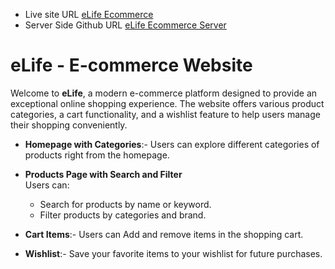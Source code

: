 - Live site URL [eLife Ecommerce](https://elife-ecommerce.web.app/)
- Server Side Github URL [eLife Ecommerce Server](https://github.com/Obaidullah-ahsan/eLife-ecommerce-server)

# eLife - E-commerce Website

Welcome to **eLife**, a modern e-commerce platform designed to provide an exceptional online shopping experience. The website offers various product categories, a cart functionality, and a wishlist feature to help users manage their shopping conveniently.

- **Homepage with Categories**:- Users can explore different categories of products right from the homepage.

- **Products Page with Search and Filter**  
  Users can:
  - Search for products by name or keyword.
  - Filter products by categories and brand.

- **Cart Items**:- Users can Add and remove items in the shopping cart.

- **Wishlist**:- Save your favorite items to your wishlist for future purchases.
